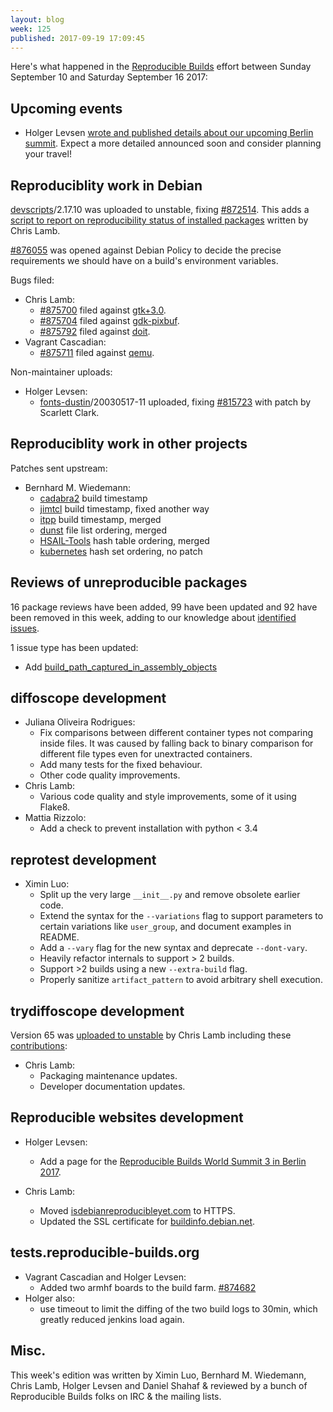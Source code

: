 ```yaml
---
layout: blog
week: 125
published: 2017-09-19 17:09:45
---
```


Here's what happened in the [Reproducible
Builds](https://reproducible-builds.org) effort between Sunday September 10 and
Saturday September 16 2017:

Upcoming events
---------------

* Holger Levsen [wrote and published details about our upcoming Berlin summit](https://reproducible-builds.org/events/berlin2017/).
  Expect a more detailed announced soon and consider planning your travel!


Reproduciblity work in Debian
-----------------------------

[devscripts](https://tracker.debian.org/pkg/devscripts)/2.17.10 was uploaded to unstable, fixing [#872514](https://bugs.debian.org/872514). This
adds a [script to report on reproducibility status of installed
packages](https://chris-lamb.co.uk/posts/which-packages-my-system-are-reproducible)
written by Chris Lamb.

[#876055](https://bugs.debian.org/876055) was opened against Debian Policy to decide the precise
requirements we should have on a build's environment variables.

Bugs filed:

* Chris Lamb:
  * [#875700](https://bugs.debian.org/875700) filed against [gtk+3.0](https://tracker.debian.org/pkg/gtk+3.0).
  * [#875704](https://bugs.debian.org/875704) filed against [gdk-pixbuf](https://tracker.debian.org/pkg/gdk-pixbuf).
  * [#875792](https://bugs.debian.org/875792) filed against [doit](https://tracker.debian.org/pkg/doit).
* Vagrant Cascadian:
  * [#875711](https://bugs.debian.org/875711) filed against [qemu](https://tracker.debian.org/pkg/qemu).

Non-maintainer uploads:

* Holger Levsen:
  * [fonts-dustin](https://tracker.debian.org/pkg/fonts-dustin)/20030517-11 uploaded, fixing [#815723](https://bugs.debian.org/815723) with
    patch by Scarlett Clark.


Reproduciblity work in other projects
-----------------------------

Patches sent upstream:

- Bernhard M. Wiedemann:
  - [cadabra2](https://github.com/kpeeters/cadabra2/pull/54) build timestamp
  - [jimtcl](https://github.com/msteveb/jimtcl/pull/104) build timestamp, fixed another way
  - [itpp](https://sourceforge.net/p/itpp/git/merge-requests/3/) build timestamp, merged
  - [dunst](https://github.com/dunst-project/dunst/pull/372) file list ordering, merged
  - [HSAIL-Tools](https://github.com/HSAFoundation/HSAIL-Tools/pull/51) hash table ordering, merged
  - [kubernetes](https://github.com/kubernetes/kubernetes/issues/52269) hash set ordering, no patch


Reviews of unreproducible packages
----------------------------------

16 package reviews have been added, 99 have been updated and 92 have been removed in this week,
adding to our knowledge about [identified issues](https://tests.reproducible-builds.org/debian/index_issues.html).

1 issue type has been updated:

- Add [build_path_captured_in_assembly_objects](https://tests.reproducible-builds.org/issues/unstable/build_path_captured_in_assembly_objects_issue.html)


diffoscope development
----------------------

- Juliana Oliveira Rodrigues:
  - Fix comparisons between different container types not comparing inside
    files. It was caused by falling back to binary comparison for different
    file types even for unextracted containers.
  - Add many tests for the fixed behaviour.
  - Other code quality improvements.
- Chris Lamb:
  - Various code quality and style improvements, some of it using Flake8.
- Mattia Rizzolo:
  - Add a check to prevent installation with python < 3.4


reprotest development
---------------------

- Ximin Luo:
  - Split up the very large ``__init__.py`` and remove obsolete earlier code.
  - Extend the syntax for the ``--variations`` flag to support parameters to
    certain variations like ``user_group``, and document examples in README.
  - Add a ``--vary`` flag for the new syntax and deprecate ``--dont-vary``.
  - Heavily refactor internals to support > 2 builds.
  - Support >2 builds using a new ``--extra-build`` flag.
  - Properly sanitize ``artifact_pattern`` to avoid arbitrary shell execution.


trydiffoscope development
-------------------------

Version 65 was [uploaded to
unstable](http://metadata.ftp-master.debian.org/changelogs/main/t/trydiffoscope/trydiffoscope_65_changelog)
by Chris Lamb including these
[contributions](https://anonscm.debian.org/git/reproducible/trydiffoscope.git/log/?h=debian/65):

- Chris Lamb:
  - Packaging maintenance updates.
  - Developer documentation updates.


Reproducible websites development
--------------------------------

- Holger Levsen:
  - Add a page for the [Reproducible Builds World Summit 3 in Berlin 2017](https://reproducible-builds.org/events/berlin2017/).

- Chris Lamb:
  - Moved [isdebianreproducibleyet.com](https://isdebianreproducibleyet.com) to HTTPS.
  - Updated the SSL certificate for [buildinfo.debian.net](https://buildinfo.debian.net).


tests.reproducible-builds.org
-----------------------------

- Vagrant Cascadian and Holger Levsen:
  - Added two armhf boards to the build farm. [#874682](https://bugs.debian.org/874682)
- Holger also:
  - use timeout to limit the diffing of the two build logs to 30min, which greatly
    reduced jenkins load again.

Misc.
-----

This week's edition was written by Ximin Luo, Bernhard M. Wiedemann, Chris
Lamb, Holger Levsen and Daniel Shahaf & reviewed by a bunch of Reproducible
Builds folks on IRC & the mailing lists.

